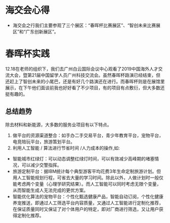 # 海交会心得

* 海交会之行我们主要参观了三个展区：“春晖杯比赛展区”、“智创未来比赛展区”和“广东创新展区”。

# 春晖杯实践
12.18在老师的组织下，我们去广州白云国际会议中心观看了2019中国海外人才交流大会，暨第21届中国留学人员广州科技交流会。虽然春晖杯路演已经结束，但还赶上了智创未来的小尾巴，还是有好几个路演还在进行。而春晖杯则是在展馆里展示，在下午他们面谈前我也好好看了不少项目，有的项目有点敷衍，但大多数还挺有趣的。

## 总结趋势
除去材料和新能源，大多数的服务业项目有以下特点。
1.  做平台的资源渠道整合：如手办二手交易平台，青少年教育平台，宠物平台，电竞陪玩平台，旅游策划平台。
2. 利用人工智能 / 算法进行节省时间 /人力成本的操作,如:
* 智能城市红绿灯：可以动态调整红绿灯时间，可以有效减少高峰期的堵塞情况，可以减少交警指挥。
* 旅游定制平台：据IBM统计每个典型游客平均花费3年生命定制旅游计划。但用人工智能规划行程，可省去大量的学习时间。除此以外，人做计划时一般仅能考虑两个变量（心理学研究结果）。而人工智能可以同时考虑无限个变量，从而智能生成人无法完成的更优方案。
* 智能优化算法的宠物平台：个性化甄选健康产品，智能自动订阅，个性化健康养宠推送，即通过人工筛选平台内容质量，又通过人工智能进行定制化推荐，在保证质量同时又保证了对个体用户的特定，即对厂商进行筛选，又让用户获得定制化推荐。

